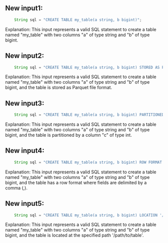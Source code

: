 ## New input1:
```java
    String sql = "CREATE TABLE my_table(a string, b bigint)";
```
Explanation: This input represents a valid SQL statement to create a table named "my_table" with two columns "a" of type string and "b" of type bigint.

## New input2:
```java
    String sql = "CREATE TABLE my_table(a string, b bigint) STORED AS PARQUET";
```
Explanation: This input represents a valid SQL statement to create a table named "my_table" with two columns "a" of type string and "b" of type bigint, and the table is stored as Parquet file format.

## New input3:
```java
    String sql = "CREATE TABLE my_table(a string, b bigint) PARTITIONED BY (c int)";
```
Explanation: This input represents a valid SQL statement to create a table named "my_table" with two columns "a" of type string and "b" of type bigint, and the table is partitioned by a column "c" of type int.

## New input4:
```java
    String sql = "CREATE TABLE my_table(a string, b bigint) ROW FORMAT DELIMITED FIELDS TERMINATED BY ','";
```
Explanation: This input represents a valid SQL statement to create a table named "my_table" with two columns "a" of type string and "b" of type bigint, and the table has a row format where fields are delimited by a comma (,).

## New input5:
```java
    String sql = "CREATE TABLE my_table(a string, b bigint) LOCATION '/path/to/table'";
```
Explanation: This input represents a valid SQL statement to create a table named "my_table" with two columns "a" of type string and "b" of type bigint, and the table is located at the specified path '/path/to/table'.